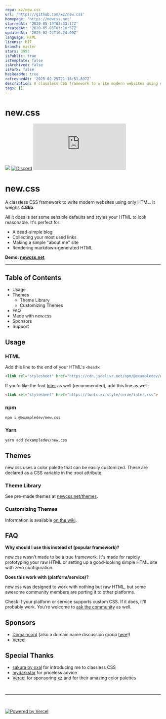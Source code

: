 ```yaml
---
repo: xz/new.css
url: 'https://github.com/xz/new.css'
homepage: 'https://newcss.net'
starredAt: '2020-05-19T03:33:17Z'
createdAt: '2020-05-03T03:18:57Z'
updatedAt: '2025-02-24T16:24:09Z'
language: HTML
license: MIT
branch: master
stars: 3993
isPublic: true
isTemplate: false
isArchived: false
isFork: false
hasReadMe: true
refreshedAt: '2025-02-25T21:18:51.897Z'
description: A classless CSS framework to write modern websites using only HTML.
tags: []
---
```


# new.css

[![](https://data.jsdelivr.com/v1/package/npm/@exampledev/new.css/badge?style=rounded)](https://www.jsdelivr.com/package/npm/@exampledev/new.css)  [![Discord](https://img.shields.io/discord/711011676702376001?color=7289DA&logo=discord&logoColor=fff)](https://discord.gg/hhuuC4w) ![GitHub stars](https://img.shields.io/github/stars/xz/new.css?style=social)

# new.css

A classless CSS framework to write modern websites using only HTML. It weighs **4.8kb**.

All it does is set some sensible defaults and styles your HTML to look reasonable. It's perfect for:

- A dead-simple blog
- Collecting your most used links
- Making a simple "about me" site
- Rendering markdown-generated HTML

**Demo: [newcss.net](https://newcss.net/?ref=github_demo)**

---

## Table of Contents

- Usage
- Themes
    - Theme Library
    - Customizing Themes
- FAQ
- Made with new.css
- Sponsors
- Support

## Usage

### HTML

Add this line to the end of your HTML's `<head>`:

```html
<link rel="stylesheet" href="https://cdn.jsdelivr.net/npm/@exampledev/new.css@1/new.min.css">
```

If you'd like the font [Inter](https://rsms.me/inter) as well (recommended), add this line as well:

```html
<link rel="stylesheet" href="https://fonts.xz.style/serve/inter.css">
```

### npm

```shell
npm i @exampledev/new.css
```

### Yarn

```shell
yarn add @exampledev/new.css
```

## Themes

new.css uses a color palette that can be easily customized. These are declared as a CSS variable in the :root attribute.

### Theme Library

See pre-made themes at [newcss.net/themes](https://newcss.net/themes/).

### Customizing Themes

Information is available [on the wiki](https://github.com/xz/new.css/wiki/Customizing-Themes).

## FAQ

**Why should I use this instead of (popular framework)?**

new.css wasn't made to be a true framework. It's made for rapidly prototyping your raw HTML or setting up a good-looking simple HTML site with zero configuration.

**Does this work with (platform/service)?**

new.css was designed to work with nothing but raw HTML, but some awesome community members are porting it to other platforms. 

Check if your platform or service supports custom CSS. If it does, it'll probably work. You're welcome to [ask the community](https://discord.gg/hhuuC4w) as well.

## Sponsors
- <a href="https://domaincord.org/?utm_source=xz&utm_campaign=new.css">Domaincord</a> (also a domain name discussion group <a href="https://discord.gg/239EP7G">here</a>!)
- <a href="https://vercel.com/?utm_source=xz&utm_campaign=new.css">Vercel</a>

## Special Thanks
- [sakura by oxal](https://github.com/oxalorg/sakura) for introducing me to classless CSS
- [mydarkstar](https://mydarkstar.net/) for priceless advice
- [Vercel](https://vercel.com/?utm_source=xz&utm_campaign=new.css) for sponsoring [xz](https://xz.style) and for their amazing color palettes

<br>
<hr>
<br>

<a href="https://vercel.com?utm_source=xz&amp;utm_campaign=new.css" target="_blank"><img src="https://vercel-badges.now.sh/powered-by-vercel.svg" alt="Powered by Vercel"></a>
